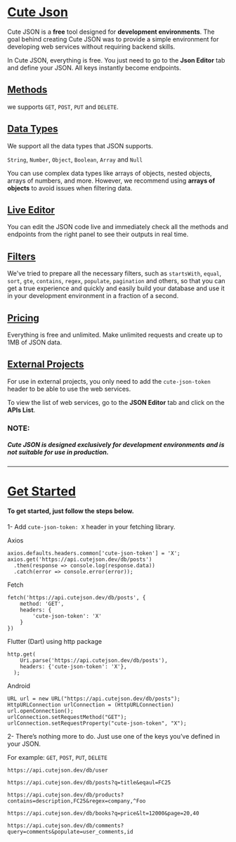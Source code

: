 

# [Cute Json](#cute-json)

Cute JSON is a **free** tool designed for **development environments**. The goal behind creating Cute JSON was to provide a simple environment for developing web services without requiring backend skills.

In Cute JSON, everything is free. You just need to go to the **Json Editor** tab and define your JSON. All keys instantly become endpoints.

## [Methods](#methods)
we supports `GET`, `POST`, `PUT` and `DELETE`.

## [Data Types](#data-types)
We support all the data types that JSON supports.

`String`, `Number`, `Object`, `Boolean`, `Array` and `Null`

You can use complex data types like arrays of objects, nested objects, arrays of numbers, and more. However, we recommend using **arrays of objects** to avoid issues when filtering data.


## [Live Editor](#live-editor)
You can edit the JSON code live and immediately check all the methods and endpoints from the right panel to see their outputs in real time.


## [Filters](#filters)

We've tried to prepare all the necessary filters, such as `startsWith`, `equal`, `sort`, `gte`, `contains`, `regex`, `populate`, `pagination` and others, so that you can get a true experience and quickly and easily build your database and use it in your development environment in a fraction of a second.

## [Pricing](#pricing)

Everything is free and unlimited. Make unlimited requests and create up to 1MB of JSON data.



## [External Projects](#external-projects)

For use in external projects, you only need to add the `cute-json-token` header to be able to use the web services.

To view the list of web services, go to the **JSON Editor** tab and click on the **APIs List**.

### NOTE:

##### Cute JSON is designed exclusively for development environments and is not suitable for use in production.
---
# [Get Started](#get-started)

#### To get started, just follow the steps below.

1- Add `cute-json-token: X` header in your fetching library.

Axios
```
axios.defaults.headers.common['cute-json-token'] = 'X';
axios.get('https://api.cutejson.dev/db/posts')
  .then(response => console.log(response.data))
  .catch(error => console.error(error));
```

Fetch

```
fetch('https://api.cutejson.dev/db/posts', {
    method: 'GET',
    headers: {
        'cute-json-token': 'X'
    }
})
```

Flutter (Dart) using http package

```
http.get(
    Uri.parse('https://api.cutejson.dev/db/posts'),
    headers: {'cute-json-token': 'X'},
  );
```

Android

```
URL url = new URL("https://api.cutejson.dev/db/posts");
HttpURLConnection urlConnection = (HttpURLConnection) url.openConnection();
urlConnection.setRequestMethod("GET");
urlConnection.setRequestProperty("cute-json-token", "X");
```

2- There’s nothing more to do. Just use one of the keys you’ve defined in your JSON.

For example: `GET`, `POST`, `PUT`, `DELETE`

`https://api.cutejson.dev/db/user`


`https://api.cutejson.dev/db/posts?q=title&eqaul=FC25`


`https://api.cutejson.dev/db/products?contains=description,FC25&regex=company,^Foo`

`https://api.cutejson.dev/db/books?q=price&lt=12000&page=20,40`

`https://api.cutejson.dev/db/comments?query=comments&populate=user_comments,id`


